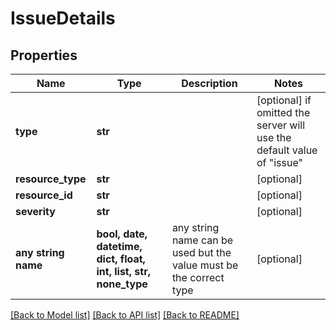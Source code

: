 # IssueDetails


## Properties
Name | Type | Description | Notes
------------ | ------------- | ------------- | -------------
**type** | **str** |  | [optional]  if omitted the server will use the default value of "issue"
**resource_type** | **str** |  | [optional] 
**resource_id** | **str** |  | [optional] 
**severity** | **str** |  | [optional] 
**any string name** | **bool, date, datetime, dict, float, int, list, str, none_type** | any string name can be used but the value must be the correct type | [optional]

[[Back to Model list]](../README.md#documentation-for-models) [[Back to API list]](../README.md#documentation-for-api-endpoints) [[Back to README]](../README.md)


